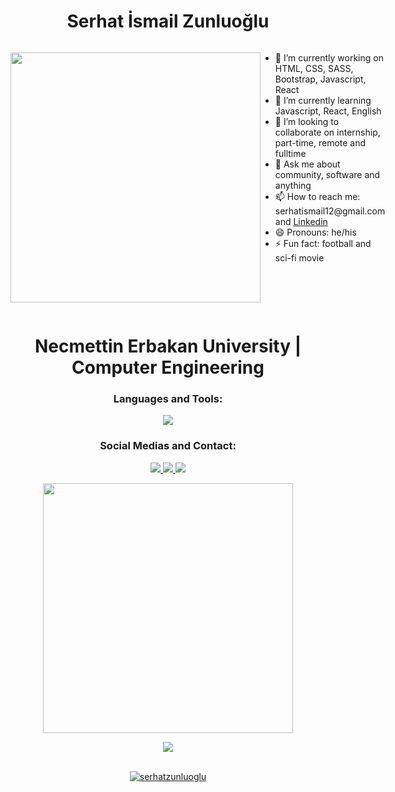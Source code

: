 <h1 align="center"> <b> Serhat İsmail Zunluoğlu </b> </h1>

<div style="display: flex;">
    <span style="flex: 1;">
        <p align="center">
            <img src="https://media.giphy.com/media/SWoSkN6DxTszqIKEqv/giphy.gif" width="400" />
        </p>
    </span>
    <span style="flex: 1;">
        <ul>
            <li>🔭 I’m currently working on HTML, CSS, SASS, Bootstrap, Javascript, React</li>
            <li>🌱 I’m currently learning Javascript, React, English</li>
            <li>👯 I’m looking to collaborate on internship, part-time, remote and fulltime</li>
            <li>💬 Ask me about community, software and anything</li>
            <li>📫 How to reach me: serhatismail12@gmail.com and <a target="_blank" href="https://www.linkedin.com/in/serhatzunluoglu/">Linkedin</a></li>
            <li>😄 Pronouns: he/his</li>
            <li>⚡ Fun fact: football and sci-fi movie</li>
        </ul>
    </span>
</div>




<h1 align="center"> <b> Necmettin Erbakan University | Computer Engineering </b> </h1>

<h3 align="center">Languages and Tools:</h3>
<p align="center">
  <a href="https://skillicons.dev">
    <img src="https://skillicons.dev/icons?i=html,css,sass,bootstrap,styledcomponents,js,react,vite,git,gitlab,yarn,npm,netlify,figma,vscode&perline=10" />
  </a>
</p>

<h3 align="center">Social Medias and Contact:</h3>
<p align="center">
  <a target="_blank" href="https://www.linkedin.com/in/serhatzunluoglu/">
    <img src="https://skillicons.dev/icons?i=linkedin&perline=10" />
  </a>
     <a target="_blank" href="https://www.instagram.com/harry_codder/">
    <img src="https://skillicons.dev/icons?i=instagram&perline=10" />
  </a>
     <a target="_blank" href="mailto:serhatismail12@gmail.com">
    <img src="https://skillicons.dev/icons?i=gmail&perline=10" />
</p>

<p align="center">
<img src="https://media.giphy.com/media/SWoSkN6DxTszqIKEqv/giphy.gif" width="400" />
</p>

<div align="center">
<img src="https://komarev.com/ghpvc/?username=serhat-zunluoglu&&style=flat-square" align="center" />
</div>  

<br/>

<p align="center" ><img src="https://github-readme-stats.vercel.app/api/top-langs?username=serhatzunluoglu&show_icons=true&theme=radical&locale=en&layout=compact" alt="serhatzunluoglu"/></p>
